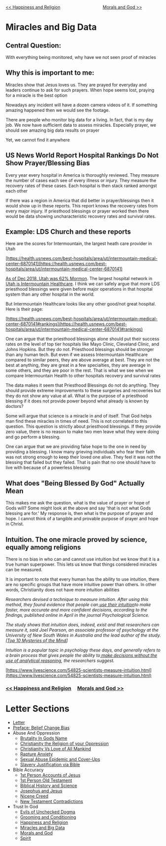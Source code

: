[<< Happiness and Religion](https://letter-to-christian-scholars.github.io/Letter-to-Christian-Scholars/Happiness-And-Religion.html)
&nbsp;&nbsp;&nbsp;&nbsp;&nbsp;&nbsp;&nbsp;&nbsp;&nbsp;&nbsp;&nbsp;&nbsp;&nbsp;&nbsp;&nbsp;&nbsp;&nbsp;&nbsp;&nbsp;&nbsp;&nbsp;&nbsp;&nbsp;&nbsp;&nbsp;&nbsp;&nbsp;&nbsp;&nbsp;&nbsp;&nbsp;&nbsp;&nbsp; 
[Morals and God >>](https://letter-to-christian-scholars.github.io/Letter-to-Christian-Scholars/Morals-And-God.html)

# **Miracles and Big Data**
## **Central Question:**

With everything being monitored, why have we not seen proof of miracles


## **Why this is important to me:**

Miracles show that Jesus loves us. They are prayed for everyday and leaders continue to ask for such prayers. When hope seems lost, praying for a miracle is the best option

Nowadays any incident will have a dozen camera videos of it. If something amazing happened then we would see the footage.

There are people who monitor big data for a living. In fact, that is my day job. We now have sufficient data to assess miracles. Especially prayer, we should see amazing big data results on prayer

Yet, we cannot find it anywhere


## **US News World Report Hospital Rankings Do Not Show Prayer/Blessing Bias**

Every year every hospital in America is thoroughly reviewed. They measure the number of cases each see of every illness or injury. They measure the recovery rates of these cases. Each hospital is then stack ranked amongst each other

If there was a region in America that did better in prayer/blessings then it would show up in these reports. This report knows the recovery rates from every major injury. If priesthood blessings or prayer worked then there would be data showing uncharacteristic recovery rates and survival rates.


## **Example: LDS Church and these reports**

Here are the scores for Intermountain, the largest heath care provider in Utah  

[https://health.usnews.com/best-hospitals/area/ut/intermountain-medical-center-6870141](https://health.usnews.com/best-hospitals/area/ut/intermountain-medical-center-6870141)

[As of Dec 2018, Utah was 62% Mormon](https://apnews.com/article/7a367fbe5cca4da6a3eeb1b2aef0d8f5#:~:text=Statewide%2C%20Mormons%20account%20for%20nearly,of%20Utah's%203.1%20million%20residents.). The largest hospital network in[ Utah is Intermountain Healthcare](https://en.wikipedia.org/wiki/Intermountain_Healthcare#cite_note-overview-3). I think we can safely argue that more LDS priesthood blessings were given before major operations in that hospital system than any other hospital in the world.

But Intermountain Healthcare looks like any other good/not great hospital. Here is their page: 

[https://health.usnews.com/best-hospitals/area/ut/intermountain-medical-center-6870141#rankings](https://health.usnews.com/best-hospitals/area/ut/intermountain-medical-center-6870141#rankings)

One can argue that the priesthood blessings alone should put their success rates on the level of top tier hospitals like Mayo Clinic, Cleveland Clinic, and Johns Hopkins. But they do not. Priesthood blessings should be stronger than any human tech. But even if we assess Intermountain Healthcare compared to similar peers, they are above average at best. They are not the best at anything, they are great in a few specialties, they are average in some others, and they are poor in the rest. That is what we see when we compare Intermountain Health to other hospitals recovery and survival rates

The data makes it seem that Priesthood Blessings do not do anything. They should provide extreme improvements to these surgeries and recoveries but they do not show any value at all. What is the purpose of a priesthood blessing if it does not provide power beyond what already is known by doctors?

Some will argue that science is a miracle in and of itself. That God helps man find these miracles in times of need. This is not correlated to this question. This question is strictly about priesthood blessings. If they provide zero value, there is no reason to make two men leave what they were doing and go perform a blessing. 

One can argue that we are providing false hope to the one in need by providing a blessing. I know many grieving individuals who fear their faith was not strong enough to keep their loved one alive. They feel it was not the blessing that failed but they failed. That is pain that no one should have to live with because of a powerless blessing


## **What does "Being Blessed By God" Actually Mean**

This makes me ask the question, what is the value of prayer or hope of Gods will? Some might look at the above and say 'that is not what Gods blessing are for.' My response is, then what is the purpose of prayer and hope. I cannot think of a tangible and provable purpose of prayer and hope in Christ.


## **Intuition. The one miracle proved by science, equally among religions**

There is no bias in who can and cannot use intuition but we know that it is a true human superpower. This lets us know that things considered miracles can be measured.

It is important to note that every human has the ability to use intuition, there are no specific groups that have more intuitive power than others. In other words, Christianity does not have more intuition abilities

_Researchers devised a technique to measure intuition. After using this method, they found evidence that people can[ use their intuition](https://www.livescience.com/18850-military-sixth-sense-soldiers-intuition.html)to make faster, more accurate and more confident decisions, according to the findings, published online in April in the journal Psychological Science._

_The study shows that intuition does, indeed, exist and that researchers can measure it, said Joel Pearson, an associate professor of psychology at the University of New South Wales in Australia and the lead author of the study. [[Top 10 Mysteries of the Mind](https://www.livescience.com/11337-top-10-mysteries-mind.html)]_

_Intuition is a popular topic in psychology these days, and generally refers to a brain process that gives people the ability to[ make decisions without the use of analytical reasoning](https://www.livescience.com/3289-study-suggests-gut-instincts-work.html), the researchers suggest._

[https://www.livescience.com/54825-scientists-measure-intuition.html](https://www.livescience.com/54825-scientists-measure-intuition.html)


### [<< Happiness and Religion](https://letter-to-christian-scholars.github.io/Letter-to-Christian-Scholars/Happiness-And-Religion.html) &nbsp;&nbsp;&nbsp;  [Morals and God >>](https://letter-to-christian-scholars.github.io/Letter-to-Christian-Scholars/Morals-And-God.html)


# Letter Sections
- [Letter](https://letter-to-christian-scholars.github.io/Letter-to-Christian-Scholars/index.html)
- [Preface: Belief Change Bias](https://letter-to-christian-scholars.github.io/Letter-to-Christian-Scholars/preface.html)
- Abuse And Oppression
  * [Brutality In Gods Name](https://letter-to-christian-scholars.github.io/Letter-to-Christian-Scholars/Brutality-In-Gods-Name.html)
  * [Christianity the Religion of your Oppression](https://letter-to-christian-scholars.github.io/Letter-to-Christian-Scholars/Christianity-The-Religion-Of-Your-Oppression.html)
  * [Christianity Vs Love of All Mankind](https://letter-to-christian-scholars.github.io/Letter-to-Christian-Scholars/Christianity-vs-Love-Of-All-Humankind.html)
  * [Rapture Anxiety](https://letter-to-christian-scholars.github.io/Letter-to-Christian-Scholars/Rapture-Anxiety.html)
  * [Sexual Abuse Epidemic and Cover-Ups](https://letter-to-christian-scholars.github.io/Letter-to-Christian-Scholars/Sexual-Abuse-Epidemic-And-Cover-Ups.html)
  * [Slavery Justification via Bible](https://letter-to-christian-scholars.github.io/Letter-to-Christian-Scholars/Slavery-Justification-Via-Bible.html)
- Bible Accuracy
  * [1st Person Accounts of Jesus](https://letter-to-christian-scholars.github.io/Letter-to-Christian-Scholars/1st-Person-Accounts-Of-Jesus.html)
  * [1st Person Old Testament](https://letter-to-christian-scholars.github.io/Letter-to-Christian-Scholars/1st-Person-Old-Testament.html)
  * [Biblical History and Science](https://letter-to-christian-scholars.github.io/Letter-to-Christian-Scholars/Biblical-History-And-Science.html)
  * [Josephus and Jesus](https://letter-to-christian-scholars.github.io/Letter-to-Christian-Scholars/Josephus-And-Jesus.html)
  * [Nicene Creed](https://letter-to-christian-scholars.github.io/Letter-to-Christian-Scholars/Nicene-Creed.html)
  * [New Testament Contradictions](https://letter-to-christian-scholars.github.io/Letter-to-Christian-Scholars/New-Testament-Contradictions.html)
- Trust In God
  * [Evils of Unchecked Dogma](https://letter-to-christian-scholars.github.io/Letter-to-Christian-Scholars/Evils-Of-Unchecked-Dogma.html)
  * [Grooming and Conditioning](https://letter-to-christian-scholars.github.io/Letter-to-Christian-Scholars/Grooming-And-Conditioning-In-Christianity.html)
  * [Happiness and Religion](https://letter-to-christian-scholars.github.io/Letter-to-Christian-Scholars/Happiness-And-Religion.html)
  * [Miracles and Big Data](https://letter-to-christian-scholars.github.io/Letter-to-Christian-Scholars/Miracles-And-Big-Data.html)
  * [Morals and God](https://letter-to-christian-scholars.github.io/Letter-to-Christian-Scholars/Morals-And-God.html)
  * [Spirit](https://letter-to-christian-scholars.github.io/Letter-to-Christian-Scholars/Spirit.html)
